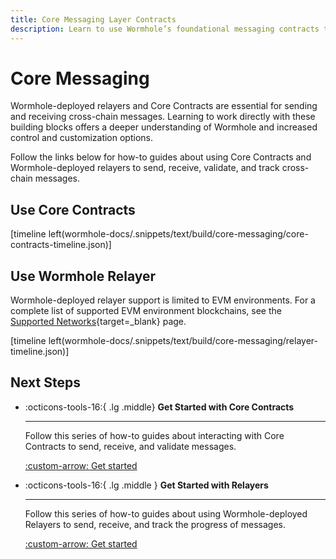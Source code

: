 ```yaml
---
title: Core Messaging Layer Contracts
description: Learn to use Wormhole’s foundational messaging contracts to build multichain apps with direct control over publishing, verifying, relaying, and more.
---
```


# Core Messaging

Wormhole-deployed relayers and Core Contracts are essential for sending and receiving cross-chain messages. Learning to work directly with these building blocks offers a deeper understanding of Wormhole and increased control and customization options. 

Follow the links below for how-to guides about using Core Contracts and Wormhole-deployed relayers to send, receive, validate, and track cross-chain messages. 

## Use Core Contracts

[timeline left(wormhole-docs/.snippets/text/build/core-messaging/core-contracts-timeline.json)]

## Use Wormhole Relayer

Wormhole-deployed relayer support is limited to EVM environments. For a complete list of supported EVM environment blockchains, see the [Supported Networks](/docs/build/start-building/supported-networks/){target=\_blank} page.

[timeline left(wormhole-docs/.snippets/text/build/core-messaging/relayer-timeline.json)]

## Next Steps

<div class="grid cards" markdown >

-   :octicons-tools-16:{ .lg .middle} **Get Started with Core Contracts**

    ---

    Follow this series of how-to guides about interacting with Core Contracts to send, receive, and validate messages.

    [:custom-arrow: Get started](/docs/build/core-messaging/core-contracts/#prerequisites)

-   :octicons-tools-16:{ .lg .middle } **Get Started with Relayers**

    ---

    Follow this series of how-to guides about using Wormhole-deployed Relayers to send, receive, and track the progress of messages.

    [:custom-arrow: Get started](/docs/build/core-messaging/wormhole-relayers/#get-started-with-the-wormhole-relayer)

</div>
